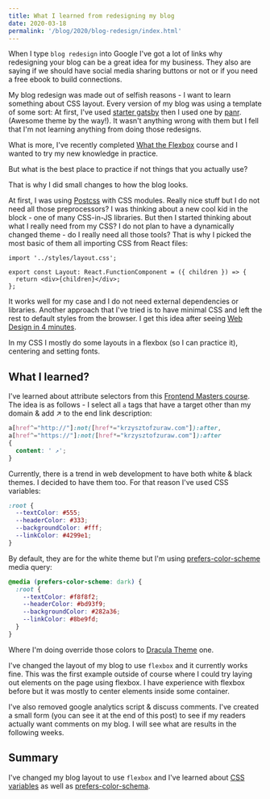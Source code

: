 ```yaml
---
title: What I learned from redesigning my blog
date: 2020-03-18
permalink: '/blog/2020/blog-redesign/index.html'
---
```


When I type `blog redesign` into Google I've got a lot of links why redesigning your blog can be a
great idea for my business. They also are saying if we should have social media sharing buttons or
not or if you need a free ebook to build connections.

My blog redesign was made out of selfish reasons - I want to learn something
about CSS layout. Every version of my blog was using a template of some sort:
At first, I've used [starter gatsby](https://www.gatsbyjs.org/starters/gatsbyjs/gatsby-starter-blog/)
then I used one by [panr](https://github.com/panr/gatsby-starter-hello-friend). (Awesome theme by the way!).
It wasn't anything wrong with them but I fell that I'm not learning anything from doing those redesigns.

What is more, I've recently completed [What the Flexbox](https://flexbox.io/) course and I wanted to try my new
knowledge in practice.

But what is the best place to practice if not things that you actually use?

That is why I did small changes to how the blog looks.

At first, I was using [Postcss](https://postcss.org/) with CSS modules. Really nice stuff but I do not need all
those preprocessors? I was thinking about a new cool kid in the block - one of many CSS-in-JS libraries.
But then I started thinking about what I really need from my CSS? I do not plan to have a dynamically changed
theme - do I really need all those tools? That is why I picked the most basic of them all importing CSS from React files:

```tsx
import '../styles/layout.css';

export const Layout: React.FunctionComponent = ({ children }) => {
  return <div>{children}</div>;
};
```

It works well for my case and I do not need external dependencies or libraries. Another approach that
I've tried is to have minimal CSS and left the rest to default styles from the browser. I get this idea
after seeing [Web Design in 4 minutes](https://jgthms.com/web-design-in-4-minutes/).

In my CSS I mostly do some layouts in a flexbox (so I can practice it), centering and setting fonts.

## What I learned?

I've learned about attribute selectors from this [Frontend Masters course](https://frontendmasters.com/courses/css-grids-flexbox/).
The idea is as follows - I select all `a` tags that have a target other than my domain & add ↗️ to the end link description:

```css
a[href^="http://"]:not([href*="krzysztofzuraw.com"]):after,
a[href^="https://"]:not([href*="krzysztofzuraw.com"]):after
{
  content: ' ↗️';
}
```

Currently, there is a trend in web development to have both white & black themes. I decided to have them too.
For that reason I've used CSS variables:

```css
:root {
  --textColor: #555;
  --headerColor: #333;
  --backgroundColor: #fff;
  --linkColor: #4299e1;
}
```

By default, they are for the white theme but I'm using [prefers-color-scheme](https://developer.mozilla.org/en-US/docs/Web/CSS/@media/prefers-color-scheme) media query:

```css
@media (prefers-color-scheme: dark) {
  :root {
    --textColor: #f8f8f2;
    --headerColor: #bd93f9;
    --backgroundColor: #282a36;
    --linkColor: #8be9fd;
  }
}
```

Where I'm doing override those colors to [Dracula Theme](https://draculatheme.com/) one.

I've changed the layout of my blog to use `flexbox` and it currently works fine. This was the first example
outside of course where I could try laying out elements on the page using flexbox. I have experience
with flexbox before but it was mostly to center elements inside some container.

I've also removed google analytics script & discuss comments. I've created a small form (you can see
it at the end of this post) to see if my readers actually want comments on my blog. I will see what
are results in the following weeks.

## Summary

I've changed my blog layout to use `flexbox` and I've learned about [CSS variables](https://developer.mozilla.org/en-US/docs/Web/CSS/Using_CSS_custom_properties)
as well as [prefers-color-schema](https://developer.mozilla.org/en-US/docs/Web/CSS/@media/prefers-color-scheme).
